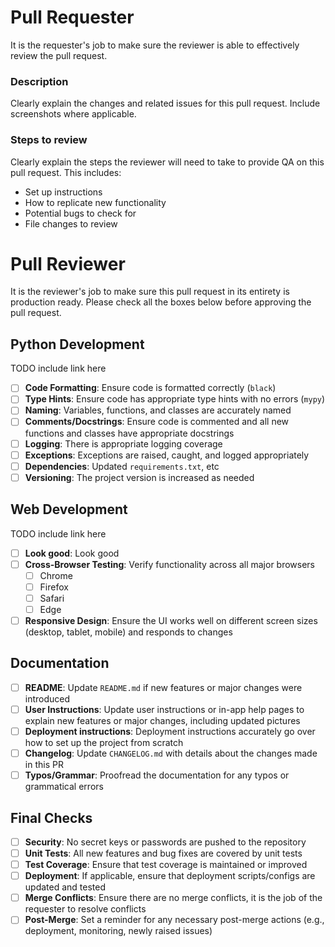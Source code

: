 # Pull Requester

It is the requester's job to make sure the reviewer is able to effectively review the pull request.

### Description

Clearly explain the changes and related issues for this pull request. Include screenshots where applicable.

### Steps to review

Clearly explain the steps the reviewer will need to take to provide QA on this pull request. This includes:

 - Set up instructions
 - How to replicate new functionality
 - Potential bugs to check for
 - File changes to review


# Pull Reviewer

It is the reviewer's job to make sure this pull request in its entirety is production ready. Please check all the boxes below before approving the pull request.

## Python Development

TODO include link here

- [ ] **Code Formatting**: Ensure code is formatted correctly (`black`)
- [ ] **Type Hints**: Ensure code has appropriate type hints with no errors (`mypy`)
- [ ] **Naming**: Variables, functions, and classes are accurately named
- [ ] **Comments/Docstrings**: Ensure code is commented and all new functions and classes have appropriate docstrings
- [ ] **Logging**: There is appropriate logging coverage
- [ ] **Exceptions**: Exceptions are raised, caught, and logged appropriately
- [ ] **Dependencies**: Updated `requirements.txt`, etc
- [ ] **Versioning**: The project version is increased as needed

## Web Development

TODO include link here

- [ ] **Look good**: Look good
- [ ] **Cross-Browser Testing**: Verify functionality across all major browsers
  - [ ] Chrome
  - [ ] Firefox
  - [ ] Safari
  - [ ] Edge
- [ ] **Responsive Design**: Ensure the UI works well on different screen sizes (desktop, tablet, mobile) and responds to changes

## Documentation
- [ ] **README**: Update `README.md` if new features or major changes were introduced
- [ ] **User Instructions**: Update user instructions or in-app help pages to explain new features or major changes, including updated pictures
- [ ] **Deployment instructions**: Deployment instructions accurately go over how to set up the project from scratch
- [ ] **Changelog**: Update `CHANGELOG.md` with details about the changes made in this PR
- [ ] **Typos/Grammar**: Proofread the documentation for any typos or grammatical errors

## Final Checks
- [ ] **Security**: No secret keys or passwords are pushed to the repository
- [ ] **Unit Tests**: All new features and bug fixes are covered by unit tests
- [ ] **Test Coverage**: Ensure that test coverage is maintained or improved
- [ ] **Deployment**: If applicable, ensure that deployment scripts/configs are updated and tested
- [ ] **Merge Conflicts**: Ensure there are no merge conflicts, it is the job of the requester to resolve conflicts
- [ ] **Post-Merge**: Set a reminder for any necessary post-merge actions (e.g., deployment, monitoring, newly raised issues)

